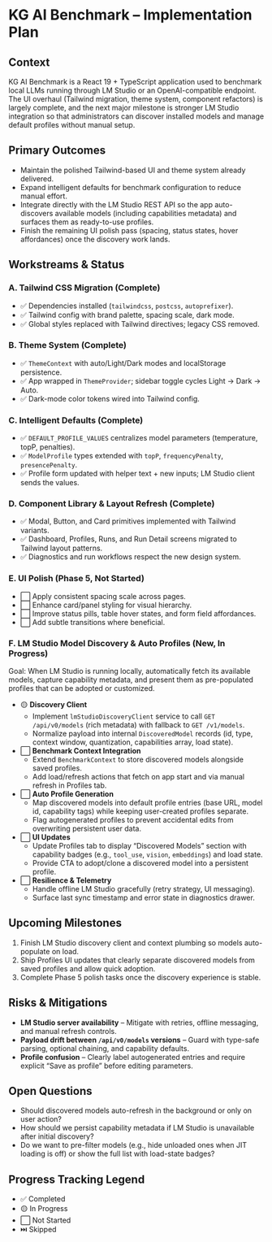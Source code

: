 # KG AI Benchmark – Implementation Plan

## Context
KG AI Benchmark is a React 19 + TypeScript application used to benchmark local LLMs running through LM Studio or an OpenAI-compatible endpoint. The UI overhaul (Tailwind migration, theme system, component refactors) is largely complete, and the next major milestone is stronger LM Studio integration so that administrators can discover installed models and manage default profiles without manual setup.

## Primary Outcomes
- Maintain the polished Tailwind-based UI and theme system already delivered.
- Expand intelligent defaults for benchmark configuration to reduce manual effort.
- Integrate directly with the LM Studio REST API so the app auto-discovers available models (including capabilities metadata) and surfaces them as ready-to-use profiles.
- Finish the remaining UI polish pass (spacing, status states, hover affordances) once the discovery work lands.

## Workstreams & Status

### A. Tailwind CSS Migration (Complete)
- ✅ Dependencies installed (`tailwindcss`, `postcss`, `autoprefixer`).
- ✅ Tailwind config with brand palette, spacing scale, dark mode.
- ✅ Global styles replaced with Tailwind directives; legacy CSS removed.

### B. Theme System (Complete)
- ✅ `ThemeContext` with auto/Light/Dark modes and localStorage persistence.
- ✅ App wrapped in `ThemeProvider`; sidebar toggle cycles Light → Dark → Auto.
- ✅ Dark-mode color tokens wired into Tailwind config.

### C. Intelligent Defaults (Complete)
- ✅ `DEFAULT_PROFILE_VALUES` centralizes model parameters (temperature, topP, penalties).
- ✅ `ModelProfile` types extended with `topP`, `frequencyPenalty`, `presencePenalty`.
- ✅ Profile form updated with helper text + new inputs; LM Studio client sends the values.

### D. Component Library & Layout Refresh (Complete)
- ✅ Modal, Button, and Card primitives implemented with Tailwind variants.
- ✅ Dashboard, Profiles, Runs, and Run Detail screens migrated to Tailwind layout patterns.
- ✅ Diagnostics and run workflows respect the new design system.

### E. UI Polish (Phase 5, Not Started)
- ⬜ Apply consistent spacing scale across pages.
- ⬜ Enhance card/panel styling for visual hierarchy.
- ⬜ Improve status pills, table hover states, and form field affordances.
- ⬜ Add subtle transitions where beneficial.

### F. LM Studio Model Discovery & Auto Profiles (New, In Progress)
Goal: When LM Studio is running locally, automatically fetch its available models, capture capability metadata, and present them as pre-populated profiles that can be adopted or customized.

- 🟡 **Discovery Client**
  - Implement `lmStudioDiscoveryClient` service to call `GET /api/v0/models` (rich metadata) with fallback to `GET /v1/models`.
  - Normalize payload into internal `DiscoveredModel` records (id, type, context window, quantization, capabilities array, load state).
- ⬜ **Benchmark Context Integration**
  - Extend `BenchmarkContext` to store discovered models alongside saved profiles.
  - Add load/refresh actions that fetch on app start and via manual refresh in Profiles tab.
- ⬜ **Auto Profile Generation**
  - Map discovered models into default profile entries (base URL, model id, capability tags) while keeping user-created profiles separate.
  - Flag autogenerated profiles to prevent accidental edits from overwriting persistent user data.
- ⬜ **UI Updates**
  - Update Profiles tab to display “Discovered Models” section with capability badges (e.g., `tool_use`, `vision`, `embeddings`) and load state.
  - Provide CTA to adopt/clone a discovered model into a persistent profile.
- ⬜ **Resilience & Telemetry**
  - Handle offline LM Studio gracefully (retry strategy, UI messaging).
  - Surface last sync timestamp and error state in diagnostics drawer.

## Upcoming Milestones
1. Finish LM Studio discovery client and context plumbing so models auto-populate on load.
2. Ship Profiles UI updates that clearly separate discovered models from saved profiles and allow quick adoption.
3. Complete Phase 5 polish tasks once the discovery experience is stable.

## Risks & Mitigations
- **LM Studio server availability** – Mitigate with retries, offline messaging, and manual refresh controls.
- **Payload drift between `/api/v0/models` versions** – Guard with type-safe parsing, optional chaining, and capability defaults.
- **Profile confusion** – Clearly label autogenerated entries and require explicit “Save as profile” before editing parameters.

## Open Questions
- Should discovered models auto-refresh in the background or only on user action?
- How should we persist capability metadata if LM Studio is unavailable after initial discovery?
- Do we want to pre-filter models (e.g., hide unloaded ones when JIT loading is off) or show the full list with load-state badges?

## Progress Tracking Legend
- ✅ Completed
- 🟡 In Progress
- ⬜ Not Started
- ⏭️ Skipped

